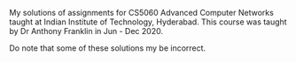 My solutions of assignments for CS5060 Advanced Computer Networks taught at Indian Institute of Technology, Hyderabad. This course was taught by Dr Anthony Franklin in Jun - Dec 2020.

Do note that some of these solutions my be incorrect.
